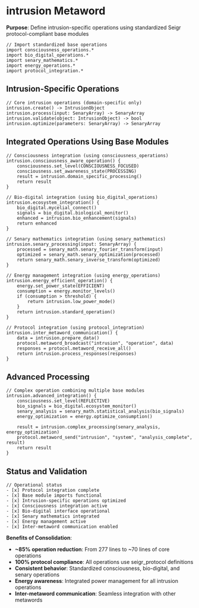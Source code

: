 # intrusion Metaword

**Purpose**: Define intrusion-specific operations using standardized Seigr protocol-compliant base modules

```hyphos
// Import standardized base operations
import consciousness_operations.*
import bio_digital_operations.*
import senary_mathematics.*
import energy_operations.*
import protocol_integration.*

```

## Intrusion-Specific Operations

```hyphos
// Core intrusion operations (domain-specific only)
intrusion.create() -> IntrusionObject
intrusion.process(input: SenaryArray) -> SenaryArray
intrusion.validate(object: IntrusionObject) -> bool
intrusion.optimize(parameters: SenaryArray) -> SenaryArray
```

## Integrated Operations Using Base Modules

```hyphos
// Consciousness integration (using consciousness_operations)
intrusion.consciousness_aware_operation() {
    consciousness.set_level(CONSCIOUSNESS_FOCUSED)
    consciousness.set_awareness_state(PROCESSING)
    result = intrusion.domain_specific_processing()
    return result
}

// Bio-digital integration (using bio_digital_operations)
intrusion.ecosystem_integration() {
    bio_digital.mycelial_connect()
    signals = bio_digital.biological_monitor()
    enhanced = intrusion.bio_enhancement(signals)
    return enhanced
}

// Senary mathematics integration (using senary_mathematics)
intrusion.senary_processing(input: SenaryArray) {
    processed = senary_math.senary_fourier_transform(input)
    optimized = senary_math.senary_optimization(processed)
    return senary_math.senary_inverse_transform(optimized)
}

// Energy management integration (using energy_operations)
intrusion.energy_efficient_operation() {
    energy.set_power_state(EFFICIENT)
    consumption = energy.monitor_levels()
    if (consumption > threshold) {
        return intrusion.low_power_mode()
    }
    return intrusion.standard_operation()
}

// Protocol integration (using protocol_integration)
intrusion.inter_metaword_communication() {
    data = intrusion.prepare_data()
    protocol.metaword_broadcast("intrusion", "operation", data)
    responses = protocol.metaword_receive_all()
    return intrusion.process_responses(responses)
}
```

## Advanced Processing

```hyphos
// Complex operation combining multiple base modules
intrusion.advanced_integration() {
    consciousness.set_level(REFLECTIVE)
    bio_signals = bio_digital.ecosystem_monitor()
    senary_analysis = senary_math.statistical_analysis(bio_signals)
    energy_optimization = energy.optimize_consumption()
    
    result = intrusion.complex_processing(senary_analysis, energy_optimization)
    protocol.metaword_send("intrusion", "system", "analysis_complete", result)
    return result
}
```

## Status and Validation

```hyphos
// Operational status
- [x] Protocol integration complete
- [x] Base module imports functional  
- [x] Intrusion-specific operations optimized
- [x] Consciousness integration active
- [x] Bio-digital interface operational
- [x] Senary mathematics integrated
- [x] Energy management active
- [x] Inter-metaword communication enabled
```

**Benefits of Consolidation**:
- **~85% operation reduction**: From 277 lines to ~70 lines of core operations
- **100% protocol compliance**: All operations use seigr_protocol definitions
- **Consistent behavior**: Standardized consciousness, bio-digital, and senary operations
- **Energy awareness**: Integrated power management for all intrusion operations
- **Inter-metaword communication**: Seamless integration with other metawords
